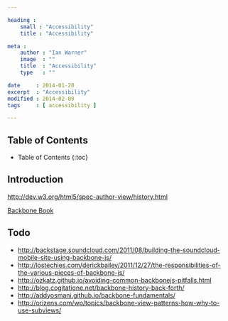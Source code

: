 ```yaml
---

heading :
    small : "Accessibility"
    title : "Accessibility"

meta :
    author : "Ian Warner"
    image  : ""
    title  : "Accessibility"
    type   : ""

date     : 2014-01-20
excerpt  : "Accessibility"
modified : 2014-02-09
tags     : [ accessibility ]

---
```


## Table of Contents
* Table of Contents
{:toc}

## Introduction
http://dev.w3.org/html5/spec-author-view/history.html

[Backbone Book](http://addyosmani.github.io/backbone-fundamentals/#backbone-basics)

## Todo
* http://backstage.soundcloud.com/2011/08/building-the-soundcloud-mobile-site-using-backbone-js/
* http://lostechies.com/derickbailey/2011/12/27/the-responsibilities-of-the-various-pieces-of-backbone-js/
* http://ozkatz.github.io/avoiding-common-backbonejs-pitfalls.html
* http://blog.cogitatione.net/backbone-history-back-forth/
* http://addyosmani.github.io/backbone-fundamentals/
* http://orizens.com/wp/topics/backbone-view-patterns-how-why-to-use-subviews/